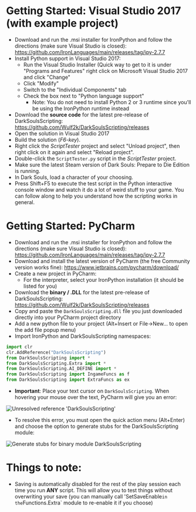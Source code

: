 # Getting Started: Visual Studio 2017 (with example project)
* Download and run the .msi installer for IronPython and follow the directions (make sure Visual Studio is closed): https://github.com/IronLanguages/main/releases/tag/ipy-2.7.7
* Install Python support in Visual Studio 2017:
  * Run the Visual Studio Installer (Quick way to get to it is under "Programs and Features" right click on Microsoft Visual Studio 2017 and click "Change"
  * Click "Modify"
  * Switch to the "Individual Components" tab
  * Check the box next to "Python language support"
    * Note: You do not need to install Python 2 or 3 runtime since you'll be using the IronPython runtime instead 
* Download the **source code** for the latest pre-release of DarkSoulsScripting: https://github.com/Wulf2k/DarkSoulsScripting/releases
* Open the solution in Visual Studio 2017
* Build the solution (*F6-key*).
* Right click the *ScriptTester* project and select "Unload project", then right click on it again and select "Reload project".
* Double-click the `ScriptTester.py` script in the *ScriptTester* project.
* Make sure the latest Steam version of Dark Souls: Prepare to Die Edition is running.
* In Dark Souls, load a character of your choosing. 
* Press Shift+F5 to execute the test script in the Python interactive console window and watch it do a lot of weird stuff to your game. You can follow along to help you understand how the scripting works in general.
  
# Getting Started: PyCharm
* Download and run the .msi installer for IronPython and follow the directions (make sure Visual Studio is closed): https://github.com/IronLanguages/main/releases/tag/ipy-2.7.7
* Download and install the latest version of PyCharm (the free Community version works fine): https://www.jetbrains.com/pycharm/download/
* Create a new project in PyCharm:
  * For the interpreter, select your IronPython installation (it should be listed for you)
* Download the **binary / .DLL** for the latest pre-release of DarkSoulsScripting: https://github.com/Wulf2k/DarkSoulsScripting/releases
* Copy and paste the `DarkSoulsScripting.dll` file you just downloaded directly into your PyCharm project directory
* Add a new python file to your project (Alt+Insert or File->New... to open the add file popup menu)
* Import IronPython and DarkSoulsScripting namespaces:
```python
import clr
clr.AddReference("DarkSoulsScripting")
from DarkSoulsScripting import *
from DarkSoulsScripting.Extra import *
from DarkSoulsScripting.AI_DEFINE import *
from DarkSoulsScripting import IngameFuncs as f
from DarkSoulsScripting import ExtraFuncs as ex
```
* **Important**: Place your text cursor on `DarkSoulsScripting`. When hovering your mouse over the text, PyCharm will give you an error:

![Unresolved reference 'DarkSoulsScripting'](https://i.imgur.com/UXKe8kR.png)

  * To resolve this error, you must open the quick action menu (Alt+Enter) and choose the option to generate stubs for the DarkSoulsScripting module:
  
  ![Generate stubs for binary module DarkSoulsScripting](https://i.imgur.com/yLDioDE.png)

  
# Things to note:
* Saving is automatically disabled for the rest of the play session each time you run **ANY** script. This will allow you to test things without overwriting your save (you can manually call 'SetSaveEnable` in the `Functions.Extra` module to re-enable it if you choose)